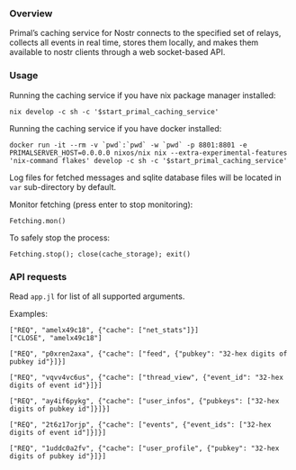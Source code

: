 ### Overview

Primal’s caching service for Nostr connects to the specified set of relays, collects all events in real time, stores them locally, and makes them available to nostr clients through a web socket-based API.

### Usage

Running the caching service if you have nix package manager installed:

    nix develop -c sh -c '$start_primal_caching_service'

Running the caching service if you have docker installed:

    docker run -it --rm -v `pwd`:`pwd` -w `pwd` -p 8801:8801 -e PRIMALSERVER_HOST=0.0.0.0 nixos/nix nix --extra-experimental-features 'nix-command flakes' develop -c sh -c '$start_primal_caching_service' 

Log files for fetched messages and sqlite database files will be located in `var` sub-directory by default.

Monitor fetching (press enter to stop monitoring):

    Fetching.mon()

To safely stop the process:

    Fetching.stop(); close(cache_storage); exit()

### API requests

Read `app.jl` for list of all supported arguments.

Examples:

    ["REQ", "amelx49c18", {"cache": ["net_stats"]}]
    ["CLOSE", "amelx49c18"]

    ["REQ", "p0xren2axa", {"cache": ["feed", {"pubkey": "32-hex digits of pubkey id"}]}]

    ["REQ", "vqvv4vc6us", {"cache": ["thread_view", {"event_id": "32-hex digits of event id"}]}]

    ["REQ", "ay4if6pykg", {"cache": ["user_infos", {"pubkeys": ["32-hex digits of pubkey id"]}]}]

    ["REQ", "2t6z17orjp", {"cache": ["events", {"event_ids": ["32-hex digits of event id"]}]}]

    ["REQ", "1uddc0a2fv", {"cache": ["user_profile", {"pubkey": "32-hex digits of pubkey id"}]}]

